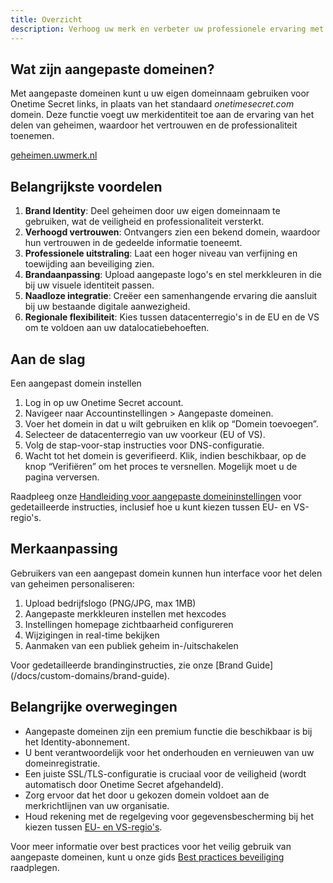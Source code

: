 ```yaml
---
title: Overzicht
description: Verhoog uw merk en verbeter uw professionele ervaring met het delen van geheimen met aangepaste domeinen, een geavanceerde functie voor agentschappen, bedrijven en krachtige gebruikers.
---
```


## Wat zijn aangepaste domeinen?

Met aangepaste domeinen kunt u uw eigen domeinnaam gebruiken voor Onetime Secret links, in plaats van het standaard _onetimesecret.com_ domein. Deze functie voegt uw merkidentiteit toe aan de ervaring van het delen van geheimen, waardoor het vertrouwen en de professionaliteit toenemen.

<div class=“flex justify-center items-center my-10”>
<a href=“https://onetimesecret.com/pricing” class=“text-center inline-block”>
  <span class="font-brand text-3xl sm:text-4xl md:text-5xl
               bg-clip-text text-transparent
               bg-gradient-to-r from-purple-400 via-pink-500 to-red-500
               animate-flowing-colors
               hover:animate-bounce
               transition-all duration-300 ease-in-out
               transform hover:scale-105
               rounded-xl
               dark:border-brand-600">
geheimen.uwmerk.nl
</span>
</a>
</div>


## Belangrijkste voordelen

1. **Brand Identity**: Deel geheimen door uw eigen domeinnaam te gebruiken, wat de veiligheid en professionaliteit versterkt.
2. **Verhoogd vertrouwen**: Ontvangers zien een bekend domein, waardoor hun vertrouwen in de gedeelde informatie toeneemt.
3. **Professionele uitstraling**: Laat een hoger niveau van verfijning en toewijding aan beveiliging zien.
4. **Brandaanpassing**: Upload aangepaste logo's en stel merkkleuren in die bij uw visuele identiteit passen.
5. **Naadloze integratie**: Creëer een samenhangende ervaring die aansluit bij uw bestaande digitale aanwezigheid.
6. **Regionale flexibiliteit**: Kies tussen datacenterregio's in de EU en de VS om te voldoen aan uw datalocatiebehoeften.

## Aan de slag

Een aangepast domein instellen

1. Log in op uw Onetime Secret account.
2. Navigeer naar Accountinstellingen > Aangepaste domeinen.
3. Voer het domein in dat u wilt gebruiken en klik op “Domein toevoegen”.
4. Selecteer de datacenterregio van uw voorkeur (EU of VS).
5. Volg de stap-voor-stap instructies voor DNS-configuratie.
6. Wacht tot het domein is geverifieerd. Klik, indien beschikbaar, op de knop “Verifiëren” om het proces te versnellen. Mogelijk moet u de pagina verversen.

Raadpleeg onze [Handleiding voor aangepaste domeininstellingen](/docs/custom-domains/setup-guide) voor gedetailleerde instructies, inclusief hoe u kunt kiezen tussen EU- en VS-regio's.

## Merkaanpassing

Gebruikers van een aangepast domein kunnen hun interface voor het delen van geheimen personaliseren:

1. Upload bedrijfslogo (PNG/JPG, max 1MB)
2. Aangepaste merkkleuren instellen met hexcodes
3. Instellingen homepage zichtbaarheid configureren
4. Wijzigingen in real-time bekijken
5. Aanmaken van een publiek geheim in-/uitschakelen

Voor gedetailleerde brandinginstructies, zie onze [Brand Guide] (/docs/custom-domains/brand-guide).


## Belangrijke overwegingen

- Aangepaste domeinen zijn een premium functie die beschikbaar is bij het Identity-abonnement.
- U bent verantwoordelijk voor het onderhouden en vernieuwen van uw domeinregistratie.
- Een juiste SSL/TLS-configuratie is cruciaal voor de veiligheid (wordt automatisch door Onetime Secret afgehandeld).
- Zorg ervoor dat het door u gekozen domein voldoet aan de merkrichtlijnen van uw organisatie.
- Houd rekening met de regelgeving voor gegevensbescherming bij het kiezen tussen [EU- en VS-regio's](/docs/regio's).

Voor meer informatie over best practices voor het veilig gebruik van aangepaste domeinen, kunt u onze gids [Best practices beveiliging](/docs/security-best-practices) raadplegen.
